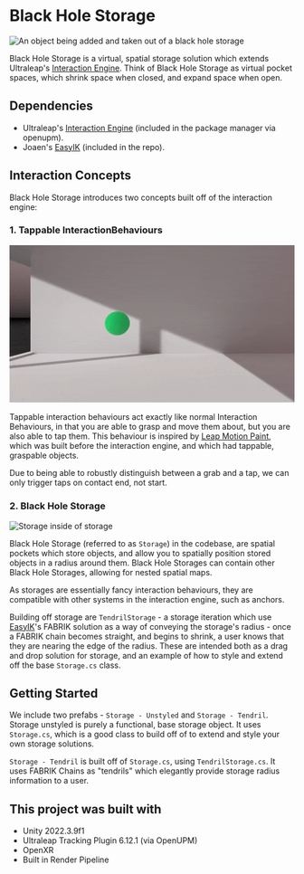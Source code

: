 # Black Hole Storage

![An object being added and taken out of a black hole storage](Resources/BlackHoleStorage.gif)

Black Hole Storage is a virtual, spatial storage solution which extends Ultraleap's [Interaction Engine](https://github.com/ultraleap/UnityPlugin). Think of Black Hole Storage as virtual pocket spaces, which shrink space when closed, and expand space when open.

## Dependencies

- Ultraleap's [Interaction Engine](https://github.com/ultraleap/UnityPlugin) (included in the package manager via openupm).
- Joaen's [EasyIK](https://github.com/joaen/EasyIK) (included in the repo).

## Interaction Concepts

Black Hole Storage introduces two concepts built off of the interaction engine:

### 1. Tappable InteractionBehaviours

![A sphere changing colour everytime a finger taps it](Resources/TappableInteractionBehaviour.gif)

Tappable interaction behaviours act exactly like normal Interaction Behaviours, in that you are able to grasp and move them about, but you are also able to tap them. This behaviour is inspired by [Leap Motion Paint](https://www.youtube.com/watch?v=UqNq0T0Le9c), which was built before the interaction engine, and which
had tappable, graspable objects.

Due to being able to robustly distinguish between a grab and a tap, we can only trigger taps on contact end, not start.

### 2. Black Hole Storage

![Storage inside of storage](Resources/NestedStorage.gif)

Black Hole Storage (referred to as `Storage`) in the codebase, are spatial pockets which store objects, and allow you to spatially position stored objects in a radius around them. Black Hole Storages can contain other Black Hole Storages, allowing for nested spatial maps.

As storages are essentially fancy interaction behaviours, they are compatible with other systems in the interaction engine, such as anchors.

Building off storage are `TendrilStorage` - a storage iteration which use [EasyIK](https://github.com/joaen/EasyIK)'s FABRIK solution as a way of conveying the storage's radius - once a FABRIK chain becomes straight, and begins to shrink, a user knows that they are nearing the edge of the radius. These are intended both as a drag and drop solution for storage, and an example of how to style and extend off the base `Storage.cs` class.

## Getting Started

We include two prefabs - `Storage - Unstyled` and `Storage - Tendril`. Storage unstyled is purely a functional, base storage object. It uses `Storage.cs`, which is a good class to build off of to extend and style your own storage solutions.

`Storage - Tendril` is built off of `Storage.cs`, using `TendrilStorage.cs`. It uses FABRIK Chains as "tendrils" which elegantly provide storage radius information to a user.

## This project was built with

* Unity 2022.3.9f1
* Ultraleap Tracking Plugin 6.12.1 (via OpenUPM)
* OpenXR
* Built in Render Pipeline
